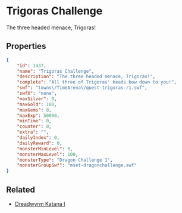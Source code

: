 # Trigoras Challenge

The three headed menace, Trigoras!

## Properties

```json
{
    "id": 1437,
    "name": "Trigoras Challenge",
    "description": "The three headed menace, Trigoras!",
    "complete": "All three of Trigoras' heads bow down to you!",
    "swf": "towns\/TimeArena\/quest-trigoras-r1.swf",
    "swfX": "none",
    "maxSilver": 0,
    "maxGold": 100,
    "maxGems": 0,
    "maxExp": 50000,
    "minTime": 0,
    "counter": 0,
    "extra": "",
    "dailyIndex": 0,
    "dailyReward": 0,
    "monsterMinLevel": 0,
    "monsterMaxLevel": 100,
    "monsterType": "Dragon Challenge 1",
    "monsterGroupSwf": "mset-dragonchallenge.swf"
}
```

## Related

- [Dreadwyrm Katana I](../items/17313-dreadwyrm-katana-i.md)

